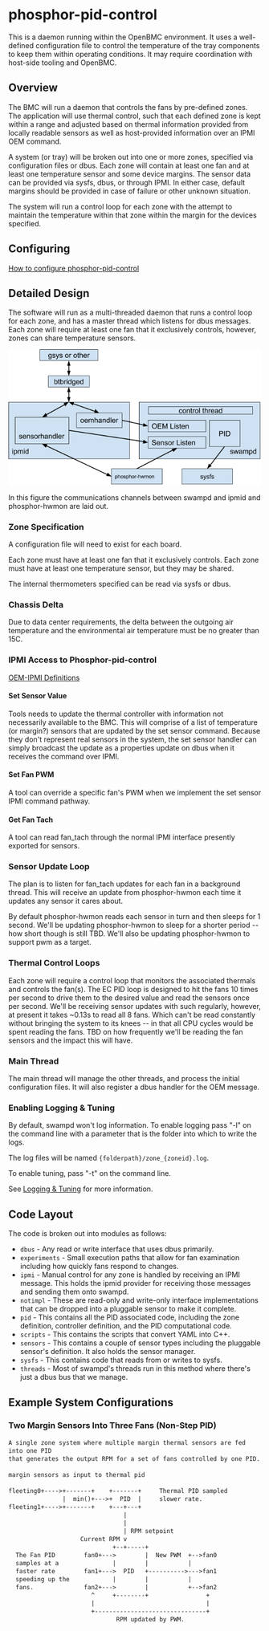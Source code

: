 # phosphor-pid-control

This is a daemon running within the OpenBMC environment. It uses a well-defined
configuration file to control the temperature of the tray components to keep
them within operating conditions. It may require coordination with host-side
tooling and OpenBMC.

## Overview

The BMC will run a daemon that controls the fans by pre-defined zones. The
application will use thermal control, such that each defined zone is kept within
a range and adjusted based on thermal information provided from locally readable
sensors as well as host-provided information over an IPMI OEM command.

A system (or tray) will be broken out into one or more zones, specified via
configuration files or dbus. Each zone will contain at least one fan and at
least one temperature sensor and some device margins. The sensor data can be
provided via sysfs, dbus, or through IPMI. In either case, default margins
should be provided in case of failure or other unknown situation.

The system will run a control loop for each zone with the attempt to maintain
the temperature within that zone within the margin for the devices specified.

## Configuring

[How to configure phosphor-pid-control](configure.md)

## Detailed Design

The software will run as a multi-threaded daemon that runs a control loop for
each zone, and has a master thread which listens for dbus messages. Each zone
will require at least one fan that it exclusively controls, however, zones can
share temperature sensors.

![Swampd Architecture](swampd_diagram.png "Swampd Architecture")

In this figure the communications channels between swampd and ipmid and
phosphor-hwmon are laid out.

### Zone Specification

A configuration file will need to exist for each board.

Each zone must have at least one fan that it exclusively controls. Each zone
must have at least one temperature sensor, but they may be shared.

The internal thermometers specified can be read via sysfs or dbus.

### Chassis Delta

Due to data center requirements, the delta between the outgoing air temperature
and the environmental air temperature must be no greater than 15C.

### IPMI Access to Phosphor-pid-control

[OEM-IPMI Definitions](ipmi.md)

#### Set Sensor Value

Tools needs to update the thermal controller with information not necessarily
available to the BMC. This will comprise of a list of temperature (or margin?)
sensors that are updated by the set sensor command. Because they don't represent
real sensors in the system, the set sensor handler can simply broadcast the
update as a properties update on dbus when it receives the command over IPMI.

#### Set Fan PWM

A tool can override a specific fan's PWM when we implement the set sensor IPMI
command pathway.

#### Get Fan Tach

A tool can read fan_tach through the normal IPMI interface presently exported
for sensors.

### Sensor Update Loop

The plan is to listen for fan_tach updates for each fan in a background thread.
This will receive an update from phosphor-hwmon each time it updates any sensor
it cares about.

By default phosphor-hwmon reads each sensor in turn and then sleeps for 1
second. We'll be updating phosphor-hwmon to sleep for a shorter period -- how
short though is still TBD. We'll also be updating phosphor-hwmon to support pwm
as a target.

### Thermal Control Loops

Each zone will require a control loop that monitors the associated thermals and
controls the fan(s). The EC PID loop is designed to hit the fans 10 times per
second to drive them to the desired value and read the sensors once per second.
We'll be receiving sensor updates with such regularly, however, at present it
takes ~0.13s to read all 8 fans. Which can't be read constantly without bringing
the system to its knees -- in that all CPU cycles would be spent reading the
fans. TBD on how frequently we'll be reading the fan sensors and the impact this
will have.

### Main Thread

The main thread will manage the other threads, and process the initial
configuration files. It will also register a dbus handler for the OEM message.

### Enabling Logging & Tuning

By default, swampd won't log information. To enable logging pass "-l" on the
command line with a parameter that is the folder into which to write the logs.

The log files will be named `{folderpath}/zone_{zoneid}.log`.

To enable tuning, pass "-t" on the command line.

See [Logging & Tuning](tuning.md) for more information.

## Code Layout

The code is broken out into modules as follows:

- `dbus` - Any read or write interface that uses dbus primarily.
- `experiments` - Small execution paths that allow for fan examination including
  how quickly fans respond to changes.
- `ipmi` - Manual control for any zone is handled by receiving an IPMI message.
  This holds the ipmid provider for receiving those messages and sending them
  onto swampd.
- `notimpl` - These are read-only and write-only interface implementations that
  can be dropped into a pluggable sensor to make it complete.
- `pid` - This contains all the PID associated code, including the zone
  definition, controller definition, and the PID computational code.
- `scripts` - This contains the scripts that convert YAML into C++.
- `sensors` - This contains a couple of sensor types including the pluggable
  sensor's definition. It also holds the sensor manager.
- `sysfs` - This contains code that reads from or writes to sysfs.
- `threads` - Most of swampd's threads run in this method where there's just a
  dbus bus that we manage.

## Example System Configurations

### Two Margin Sensors Into Three Fans (Non-Step PID)

```
A single zone system where multiple margin thermal sensors are fed into one PID
that generates the output RPM for a set of fans controlled by one PID.

margin sensors as input to thermal pid

fleeting0+---->+-------+    +-------+     Thermal PID sampled
               |  min()+--->+  PID  |     slower rate.
fleeting1+---->+-------+    +---+---+
                                |
                                |
                                | RPM setpoint
                    Current RPM v
                             +--+-----+
  The Fan PID        fan0+--->        |  New PWM  +-->fan0
  samples at a               |        |           |
  faster rate        fan1+--->  PID   +---------->--->fan1
  speeding up the            |        |           |
  fans.              fan2+--->        |           +-->fan2
                       ^     +--------+                +
                       |                               |
                       +-------------------------------+
                              RPM updated by PWM.
```
